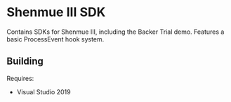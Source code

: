 # Shenmue III SDK
Contains SDKs for Shenmue III, including the Backer Trial demo. Features a basic ProcessEvent hook system.

## Building

Requires:

*	Visual Studio 2019
